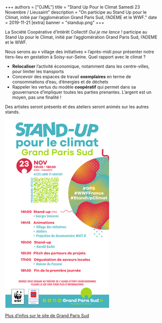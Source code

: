 +++
authors = ["OJML"]
title = "Stand Up Pour le Climat Samedi 23 Novembre / Lieusaint"
description = "On participe au Stand Up pour le Climat, initié par l’agglomération Grand Paris Sud, l’ADEME et le WWF."
date = 2019-11-21
[extra]
banner = "standup.png"
+++

La Société Coopérative d’Intérêt Collectif _Oui je me lance !_ participe au Stand Up pour le Climat, initié par l’agglomération Grand Paris Sud, l’ADEME et le WWF.

Nous serons au « village des initiatives » l’après-midi pour présenter notre tiers-lieu en gestation à Soisy-sur-Seine. Quel rapport avec le climat ?

* **Relocaliser** l’activité économique, notamment dans les centre-villes, pour limiter les transports
* Concevoir des espaces de travail **exemplaires** en terme de consommations d’eau, d’énergies et de déchets
* Rappeler les vertus du modèle **coopératif** qui permet dans sa gouvernance d’impliquer toutes les parties prenantes. L’argent est un moyen, pas une finalité !

Des artistes seront présents et des ateliers seront animés sur les autres stands.

![Affiche de l'événement](standup.png)

[Plus d’infos sur le site de Grand Paris Sud](https://projets.grandparissud.fr/news-index-portail-projets-gps/stand-up-pour-le-climat-tous-unis-pour-faire-bouger-les-lignes)
